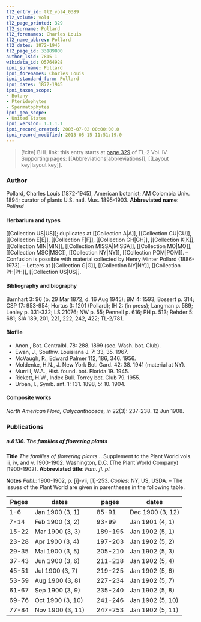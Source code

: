 ```yaml
---
tl2_entry_id: tl2_vol4_0389
tl2_volume: vol4
tl2_page_printed: 329
tl2_surname: Pollard
tl2_forenames: Charles Louis
tl2_name_abbrev: Pollard
tl2_dates: 1872-1945
tl2_page_id: 33189800
author_lsid: 7815-1
wikidata_id: Q5764928
ipni_surname: Pollard
ipni_forenames: Charles Louis
ipni_standard_form: Pollard
ipni_dates: 1872-1945
ipni_taxon_scope: 
- Botany
- Pteridophytes
- Spermatophytes
ipni_geo_scope: 
- United States
ipni_version: 1.1.1.1
ipni_record_created: 2003-07-02 00:00:00.0
ipni_record_modified: 2013-05-15 11:51:19.0
---
```



> [!cite] BHL link: this entry starts at [page 329](https://www.biodiversitylibrary.org/page/33189800) of TL-2 Vol. IV.
> Supporting pages: [[Abbreviations|abbreviations]], [[Layout key|layout key]].

### Author

Pollard, Charles Louis (1872-1945), American botanist; AM Colombia Univ. 1894; curator of plants U.S. natl. Mus. 1895-1903. 
**Abbreviated name**: *Pollard*

#### Herbarium and types

[[Collection US|US]]; duplicates at [[Collection A|A]], [[Collection CU|CU]], [[Collection E|E]], [[Collection F|F]], [[Collection GH|GH]], [[Collection K|K]], [[Collection MIN|MIN]], [[Collection MISSA|MISSA]], [[Collection MO|MO]], [[Collection MSC|MSC]], [[Collection NY|NY]], [[Collection POM|POM]]. – Confusion is possible with material collected by Henry Minter Pollard (1886-1973). – Letters at [[Collection G|G]], [[Collection NY|NY]], [[Collection PH|PH]], [[Collection US|US]].

#### Bibliography and biography

Barnhart 3: 96 (b. 29 Mar 1872, d. 16 Aug 1945); BM 4: 1593; Bossert p. 314; CSP 17: 953-954; Hortus 3: 1201 (Pollard); IH 2: (in press); Langman p. 589; Lenley p. 331-332; LS 21076; NW p. 55; Pennell p. 616; PH p. 513; Rehder 5: 681; SIA 189, 201, 221, 222, 242, 422; TL-2/781.

#### Biofile

- Anon., Bot. Centralbl. 78: 288. 1899 (sec. Wash. bot. Club).
- Ewan, J., Southw. Louisiana J. 7: 33, 35. 1967.
- McVaugh, R., Edward Palmer 112, 186, 346. 1956.
- Moldenke, H.N., J. New York Bot. Gard. 42: 38. 1941 (material at NY).
- Murrill, W.A., Hist. found. bot. Florida 19. 1945.
- Rickett, H.W., Index Bull. Torrey bot. Club 79. 1955.
- Urban, I., Symb. ant. 1: 131. 1898, 5: 10. 1904.

#### Composite works

*North American Flora, Calycanthaceae, in* 22(3): 237-238. 12 Jun 1908.

### Publications

##### n.8136. The families of flowering plants

**Title**
*The families of flowering plants*... Supplement to the Plant World vols. iii, iv, and v. 1900-1902. Washington, D.C. (The Plant World Company) \[1900-1902\].
**Abbreviated title**: *Fam. fl. pl.*

**Notes**
*Publ*.: 1900-1902, p. \[i\]-vii, \[1\]-253. *Copies*: NY, US, USDA. – The issues of the Plant World are given in parentheses in the following table.

|Pages	|dates	| |pages	|dates|
|---	|---	|---	|---	|---	|
|1-6	|Jan 1900 (3, 1)	|	|85-91	|Dec 1900 (3, 12)|
|7-14	|Feb 1900 (3, 2)	|	|93-99	|Jan 1901 (4, 1)|
|15-22	|Mar 1900 (3, 3)	|	|189-195	|Jan 1902 (5, 1)|
|23-28	|Apr 1900 (3, 4)	|	|197-203	|Jan 1902 (5, 2)|
|29-35	|Mai 1900 (3, 5)	|	|205-210	|Jan 1902 (5, 3)|
|37-43	|Jun 1900 (3, 6)	|	|211-218	|Jan 1902 (5, 4)|
|45-51	|Jul 1900 (3, 7)	|	|219-225	|Jan 1902 (5, 6)|
|53-59	|Aug 1900 (3, 8)	|	|227-234	|Jan 1902 (5, 7)|
|61-67	|Sep 1900 (3, 9)	|	|235-240	|Jan 1902 (5, 8)|
|69-76	|Oct 1900 (3, 10)	|	|241-246	|Jan 1902 (5, 10)|
|77-84	|Nov 1900 (3, 11)	|	|247-253	|Jan 1902 (5, 11)|

